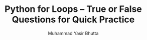 ---
layout: true-false
title: Python for Loops – True or False Questions for Quick Practice
description: Test your knowledge of Python for loops with true or false questions. A fast and effective way for beginners to reinforce concepts like syntax, iteration, and loop behavior.
keywords: Python for loop true false, Python loop quiz, for loop quick practice, beginner Python questions, Python syntax quiz, Python iteration check, Python true or false test, loop understanding Python
author: "Muhammad Yasir Bhutta"
toc: toc/python.html
topic: "loops-for"
course: "python"
prev: /python/docs/loops-for/
next: /python/docs/loops-for/practice-and-progress/fill-blanks-loops-for.html
show_practice_progress: true
show_mini_project: null
show_toc: true
breadcrumb:
  - title: Home
    url: /
  - title: python
    url: /python/
  - title: Control Flow
    url: /python/docs/control-flow/
  - title: loops-for
    url: /python/docs/loops-for/
---